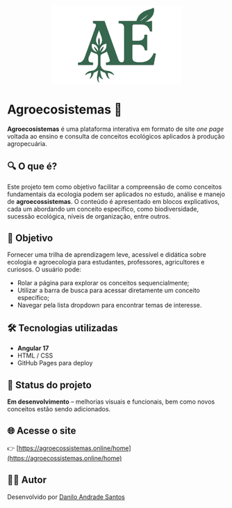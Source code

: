 <p align="center">
  <img src="./src/assets/logo.png" alt="Logo Agroecosistemas" width="300">
</p>

# Agroecosistemas 🌱

**Agroecosistemas** é uma plataforma interativa em formato de site _one page_ voltada ao ensino e consulta de conceitos ecológicos aplicados à produção agropecuária.

## 🔍 O que é?

Este projeto tem como objetivo facilitar a compreensão de como conceitos fundamentais da ecologia podem ser aplicados no estudo, análise e manejo de **agroecossistemas**. 
O conteúdo é apresentado em blocos explicativos, cada um abordando um conceito específico, como biodiversidade, sucessão ecológica, níveis de organização, entre outros.

## 🎯 Objetivo

Fornecer uma trilha de aprendizagem leve, acessível e didática sobre ecologia e agroecologia para estudantes, professores, agricultores e curiosos. O usuário pode:

- Rolar a página para explorar os conceitos sequencialmente;
- Utilizar a barra de busca para acessar diretamente um conceito específico;
- Navegar pela lista dropdown para encontrar temas de interesse.

## 🛠️ Tecnologias utilizadas

- **Angular 17**
- HTML / CSS
- GitHub Pages para deploy

## 🚧 Status do projeto

**Em desenvolvimento** – melhorias visuais e funcionais, bem como novos conceitos estão sendo adicionados.

## 🌐 Acesse o site

👉 [https://agroecossistemas.online/home](https://agroecossistemas.online/home)

## 👨‍💻 Autor

Desenvolvido por [Danilo Andrade Santos](https://daniloas.com)
